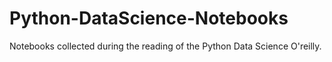 # Python-DataScience-Notebooks
Notebooks collected during the reading of the Python Data Science O'reilly.
